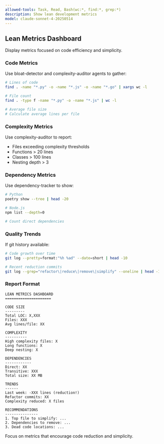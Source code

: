 ```yaml
---
allowed-tools: Task, Read, Bash(wc:*, find:*, grep:*)
description: Show lean development metrics
model: claude-sonnet-4-20250514
---
```


## Lean Metrics Dashboard

Display metrics focused on code efficiency and simplicity.

### Code Metrics

Use bloat-detector and complexity-auditor agents to gather:

```bash
# Lines of code
find . -name "*.py" -o -name "*.js" -o -name "*.go" | xargs wc -l

# File count
find . -type f -name "*.py" -o -name "*.js" | wc -l

# Average file size
# Calculate average lines per file
```

### Complexity Metrics

Use complexity-auditor to report:
- Files exceeding complexity thresholds
- Functions > 20 lines
- Classes > 100 lines
- Nesting depth > 3

### Dependency Metrics

Use dependency-tracker to show:
```bash
# Python
poetry show --tree | head -20

# Node.js
npm list --depth=0

# Count direct dependencies
```

### Quality Trends

If git history available:
```bash
# Code growth over time
git log --pretty=format:"%h %ad" --date=short | head -10

# Recent reduction commits
git log --grep="refactor\|reduce\|remove\|simplify" --oneline | head -10
```

### Report Format

```
LEAN METRICS DASHBOARD
=====================

CODE SIZE
---------
Total LOC: X,XXX
Files: XXX
Avg lines/file: XX

COMPLEXITY
----------
High complexity files: X
Long functions: X
Deep nesting: X

DEPENDENCIES
------------
Direct: XX
Transitive: XXX
Total size: XX MB

TRENDS
------
Last week: -XXX lines (reduction!)
Refactor commits: XX
Complexity reduced: X files

RECOMMENDATIONS
---------------
1. Top file to simplify: ...
2. Dependencies to remove: ...
3. Dead code locations: ...
```

Focus on metrics that encourage code reduction and simplicity.
